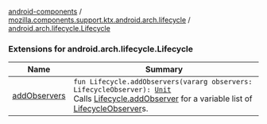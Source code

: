 [android-components](../../index.md) / [mozilla.components.support.ktx.android.arch.lifecycle](../index.md) / [android.arch.lifecycle.Lifecycle](./index.md)

### Extensions for android.arch.lifecycle.Lifecycle

| Name | Summary |
|---|---|
| [addObservers](add-observers.md) | `fun Lifecycle.addObservers(vararg observers: LifecycleObserver): `[`Unit`](https://kotlinlang.org/api/latest/jvm/stdlib/kotlin/-unit/index.html)<br>Calls [Lifecycle.addObserver](#) for a variable list of [LifecycleObserver](#)s. |
